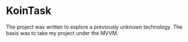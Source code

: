 # KoinTask

The project was written to explore a previously unknown technology. The basis was to take my project under the MVVM.
